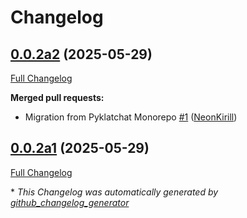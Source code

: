 # Changelog

## [0.0.2a2](https://github.com/NeonGeckoCom/pyklatchat-client/tree/0.0.2a2) (2025-05-29)

[Full Changelog](https://github.com/NeonGeckoCom/pyklatchat-client/compare/0.0.2a1...0.0.2a2)

**Merged pull requests:**

- Migration from Pyklatchat Monorepo [\#1](https://github.com/NeonGeckoCom/pyklatchat-client/pull/1) ([NeonKirill](https://github.com/NeonKirill))

## [0.0.2a1](https://github.com/NeonGeckoCom/pyklatchat-client/tree/0.0.2a1) (2025-05-29)

[Full Changelog](https://github.com/NeonGeckoCom/pyklatchat-client/compare/0.0.1...0.0.2a1)



\* *This Changelog was automatically generated by [github_changelog_generator](https://github.com/github-changelog-generator/github-changelog-generator)*
